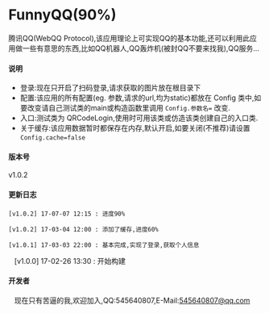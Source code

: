 # FunnyQQ(90%)
腾讯QQ(WebQQ Protocol),该应用理论上可实现QQ的基本功能,还可以利用此应用做一些有意思的东西,比如QQ机器人,QQ轰炸机(被封QQ不要来找我),QQ服务...
#### 说明<br>

* 登录:现在只开启了扫码登录,请求获取的图片放在根目录下
* 配置:该应用的所有配置(eg. 参数,请求的url,均为static)都放在 Config 类中,如要改变请自己测试类的main或构造函数里调用 `Config.参数名=` 改变.
* 入口:测试类为 QRCodeLogin,使用时可用该类或仿造该类创建自己的入口类.
* 关于缓存:该应用数据暂时都保存在内存,默认开启,如要关闭(不推荐)请设置`Config.cache=false`

#### 版本号<br>
v1.0.2<br>

#### 更新日志<br>

    [v1.0.2] 17-07-07 12:15 : 进度90%

    [v1.0.2] 17-03-04 12:00 : 添加了缓存,进度60%
    
    [v1.0.1] 17-03-03 22:00 : 基本完成,实现了登录,获取个人信息
    
    [v1.0.0] 17-02-26 13:30 : 开始构建
    
#### 开发者<br>
    现在只有苦逼的我,欢迎加入,QQ:545640807,E-Mail:545640807@qq.com
